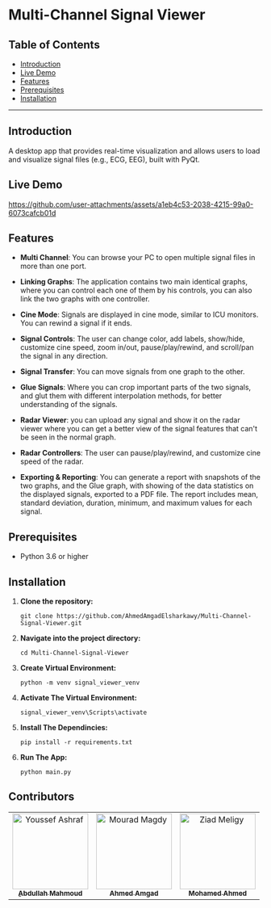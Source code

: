 # Multi-Channel Signal Viewer

## Table of Contents

- [Introduction](#introduction)
- [Live Demo](#live-demo)
- [Features](#features)
- [Prerequisites](#prerequisites)
- [Installation](#installation)

---

## Introduction

A desktop app that provides real-time visualization and allows users to load and visualize signal files (e.g., ECG, EEG), built with PyQt.

## Live Demo

https://github.com/user-attachments/assets/a1eb4c53-2038-4215-99a0-6073cafcb01d

## Features

- **Multi Channel**: You can browse your PC to open multiple signal files in more than one port.

- **Linking Graphs**: The application contains two main identical graphs, where you can control each one of them by his controls, you can also link the two graphs with one controller.

- **Cine Mode**: Signals are displayed in cine mode, similar to ICU monitors. You can rewind a signal if it ends.

- **Signal Controls**: The user can change color, add labels, show/hide, customize cine speed, zoom in/out, pause/play/rewind, and scroll/pan the signal in any direction.

- **Signal Transfer**: You can move signals from one graph to the other.

- **Glue Signals**: Where you can crop important parts of the two signals, and glut them with different interpolation methods, for better understanding of the signals.

- **Radar Viewer**: you can upload any signal and show it on the radar viewer where you can get a better view of the signal features that can't be seen in the normal graph.

- **Radar Controllers**: The user can pause/play/rewind, and customize cine speed of the radar.

- **Exporting & Reporting**: You can generate a report with snapshots of the  two graphs, and the Glue graph, with showing of the data statistics on the displayed signals, exported to a PDF file. The report includes mean, standard deviation, duration, minimum, and maximum values for each signal.
## Prerequisites

- Python 3.6 or higher

## Installation

1. **Clone the repository:**

   ``````
   git clone https://github.com/AhmedAmgadElsharkawy/Multi-Channel-Signal-Viewer.git
   ``````
2. **Navigate into the project directory:**  

    ``````
    cd Multi-Channel-Signal-Viewer
    ``````
3. **Create Virtual Environment:**  

    ``````
    python -m venv signal_viewer_venv
    ``````

4. **Activate The Virtual Environment:**
    ``````
    signal_viewer_venv\Scripts\activate
    ``````

5. **Install The Dependincies:**
    ``````
    pip install -r requirements.txt
    ``````

6. **Run The App:**

    ``````
    python main.py
## Contributors

<table>
  <tr>
    <td align="center">
    <a href="https://github.com/AbdullahMahmoudHanafy" target="_black">
    <img src="https://avatars.githubusercontent.com/u/116839669?v=4" width="150px;" alt="Youssef Ashraf"/>
    <br />
    <sub><b>ِAbdullah Mahmoud</b></sub></a>
    </td>
    <td align="center">
    <a href="https://github.com/AhmedAmgadElsharkawy" target="_black">
    <img src="https://avatars.githubusercontent.com/u/110942407?v=4" width="150px;" alt="Mourad Magdy"/>
    <br />
    <sub><b>Ahmed Amgad</b></sub></a>
    <td align="center">
    <a href="https://github.com/MohamadAhmedAli" target="_black">
    <img src="https://avatars.githubusercontent.com/u/112741669?v=4" width="150px;" alt="Ziad Meligy"/>
    <br />
    <sub><b>Mohamed Ahmed</b></sub></a>
    </td>
    </td>
      </tr>
 </table>
